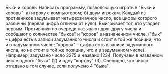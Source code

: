 Быки и коровы
Написать программу, позволяющую играть в "Быки и коровы":
а) игроку с компьютером;
б) двум игрокам.
Каждый из противников задумывает четырехзначное число, все цифры которого различны (первая цифра отлична от нуля). Выигрывает тот, кто угадает первым. Противники по очереди называют друг другу числа и сообщают о количестве "быков" и "коров" в назначенном числе. ("бык" – цифра есть в записи задуманного числа и стоит в той же позиции, что и в задуманном числе; "корова" – цифра есть в записи задуманного числа, но не стоит в той же позиции, что и в задуманном числе).
Например, задумано число 3275 и названо 1234. Получаем в названном числе одного "быка" (2) и одну "корову" (3). Очевидно, что число отгадано в том случае, если получено 4 "быка".
